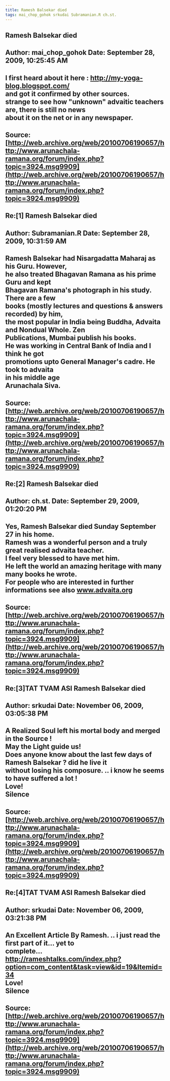 ```yaml
--- 
title: Ramesh Balsekar died   
tags: mai_chop_gohok srkudai Subramanian.R ch.st.  
---  
```

## Ramesh Balsekar died  
Author: mai_chop_gohok      Date: September 28, 2009, 10:25:45 AM  
---  
I first heard about it here : http://my-yoga-blog.blogspot.com/   
and got it confirmed by other sources.   
strange to see how "unknown" advaitic teachers are, there is still no news  
about it on the net or in any newspaper.
 ---  
Source:[http://web.archive.org/web/20100706190657/http://www.arunachala-ramana.org/forum/index.php?topic=3924.msg9909](http://web.archive.org/web/20100706190657/http://www.arunachala-ramana.org/forum/index.php?topic=3924.msg9909)   
---  

## Re:[1] Ramesh Balsekar died  
Author: Subramanian.R       Date: September 28, 2009, 10:31:59 AM  
---  
Ramesh Balsekar had Nisargadatta Maharaj as his Guru. However,   
he also treated Bhagavan Ramana as his prime Guru and kept   
Bhagavan Ramana's photograph in his study. There are a few   
books (mostly lectures and questions & answers recorded) by him,   
the most popular in India being Buddha, Advaita and Nondual Whole. Zen  
Publications, Mumbai publish his books.   
He was working in Central Bank of India and I think he got   
promotions upto General Manager's cadre. He took to advaita   
in his middle age   
Arunachala Siva.
 ---  
Source:[http://web.archive.org/web/20100706190657/http://www.arunachala-ramana.org/forum/index.php?topic=3924.msg9909](http://web.archive.org/web/20100706190657/http://www.arunachala-ramana.org/forum/index.php?topic=3924.msg9909)   
---  

## Re:[2] Ramesh Balsekar died  
Author: ch.st.              Date: September 29, 2009, 01:20:20 PM  
---  
Yes, Ramesh Balsekar died Sunday September 27 in his home.   
Ramesh was a wonderful person and a truly great realised advaita teacher.   
I feel very blessed to have met him.   
He left the world an amazing heritage with many many books he wrote.   
For people who are interested in further informations see also www.advaita.org
 ---  
Source:[http://web.archive.org/web/20100706190657/http://www.arunachala-ramana.org/forum/index.php?topic=3924.msg9909](http://web.archive.org/web/20100706190657/http://www.arunachala-ramana.org/forum/index.php?topic=3924.msg9909)   
---  

## Re:[3]TAT TVAM ASI  Ramesh Balsekar died  
Author: srkudai             Date: November 06, 2009, 03:05:38 PM  
---  
A Realized Soul left his mortal body and merged in the Source !   
May the Light guide us!   
Does anyone know about the last few days of Ramesh Balsekar ? did he live it  
without losing his composure. .. i know he seems to have suffered a lot !   
Love!   
Silence
 ---  
Source:[http://web.archive.org/web/20100706190657/http://www.arunachala-ramana.org/forum/index.php?topic=3924.msg9909](http://web.archive.org/web/20100706190657/http://www.arunachala-ramana.org/forum/index.php?topic=3924.msg9909)   
---  

## Re:[4]TAT TVAM ASI  Ramesh Balsekar died  
Author: srkudai             Date: November 06, 2009, 03:21:38 PM  
---  
An Excellent Article By Ramesh. .. i just read the first part of it... yet to  
complete...   
http://rameshtalks.com/index.php?option=com_content&task=view&id=19&Itemid=34   
Love!   
Silence
 ---  
Source:[http://web.archive.org/web/20100706190657/http://www.arunachala-ramana.org/forum/index.php?topic=3924.msg9909](http://web.archive.org/web/20100706190657/http://www.arunachala-ramana.org/forum/index.php?topic=3924.msg9909)   
---  

